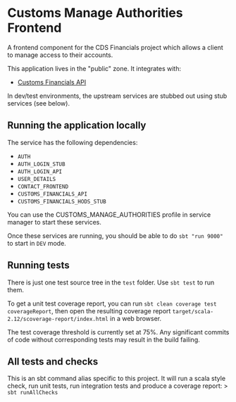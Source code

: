 
# Customs Manage Authorities Frontend

A frontend component for the CDS Financials project which allows a client to manage access to their accounts.

This application lives in the "public" zone. It integrates with:

* [Customs Financials API](https://github.com/hmrc/customs-financials-api)

In dev/test environments, the upstream services are stubbed out using stub services (see below).

## Running the application locally

The service has the following dependencies:

* `AUTH`
* `AUTH_LOGIN_STUB`
* `AUTH_LOGIN_API`
* `USER_DETAILS`
* `CONTACT_FRONTEND`
* `CUSTOMS_FINANCIALS_API`
* `CUSTOMS_FINANCIALS_HODS_STUB`

You can use the CUSTOMS_MANAGE_AUTHORITIES profile in service manager to start these services.

Once these services are running, you should be able to do `sbt "run 9000"` to start in `DEV` mode.

## Running tests

There is just one test source tree in the `test` folder. Use `sbt test` to run them.

To get a unit test coverage report, you can run `sbt clean coverage test coverageReport`,
then open the resulting coverage report `target/scala-2.12/scoverage-report/index.html` in a web browser.

The test coverage threshold is currently set at 75%. Any significant commits of code
without corresponding tests may result in the build failing.

## All tests and checks

This is an sbt command alias specific to this project. It will run a scala style check, run unit tests, run integration
tests and produce a coverage report: > `sbt runAllChecks`